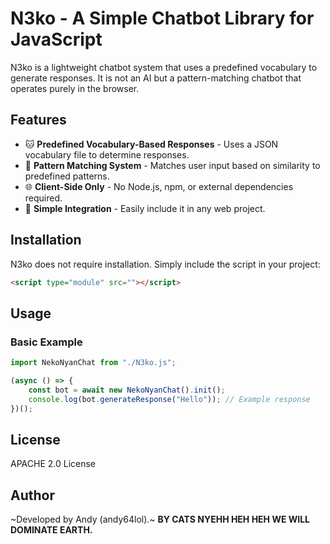 # N3ko - A Simple Chatbot Library for JavaScript

N3ko is a lightweight chatbot system that uses a predefined vocabulary to generate responses. It is not an AI but a pattern-matching chatbot that operates purely in the browser.

## Features

- 🐱 **Predefined Vocabulary-Based Responses** - Uses a JSON vocabulary file to determine responses.
- 🎯 **Pattern Matching System** - Matches user input based on similarity to predefined patterns.
- 🌐 **Client-Side Only** - No Node.js, npm, or external dependencies required.
- 🔧 **Simple Integration** - Easily include it in any web project.

## Installation

N3ko does not require installation. Simply include the script in your project:

```html
<script type="module" src=""></script>
```

## Usage

### Basic Example

```javascript
import NekoNyanChat from "./N3ko.js";

(async () => {
    const bot = await new NekoNyanChat().init();
    console.log(bot.generateResponse("Hello")); // Example response
})();
```


## License

APACHE 2.0 License

## Author

~Developed by Andy (andy64lol).~ **BY CATS NYEHH HEH HEH WE WILL DOMINATE EARTH.**
